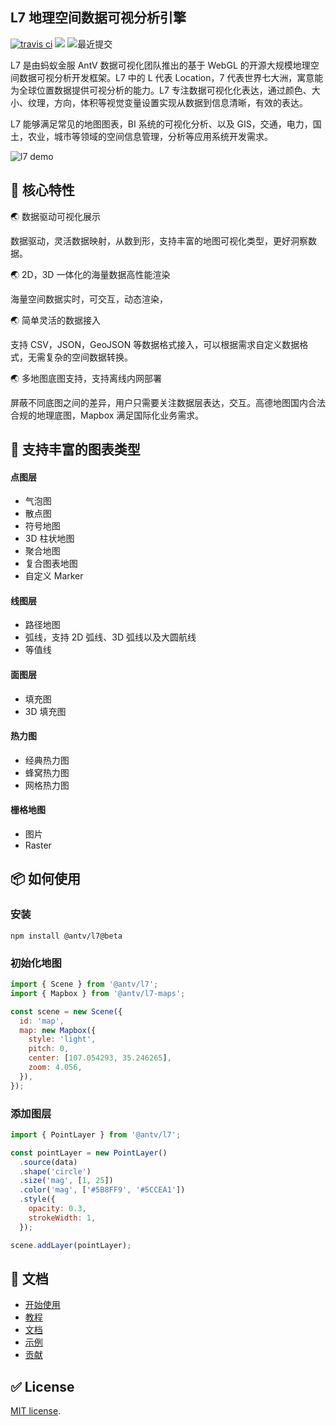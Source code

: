 ## L7 地理空间数据可视分析引擎

[![travis ci](https://travis-ci.com/antvis/L7.svg?branch=master)](https://travis-ci.com/antvis/L7) [![](https://flat.badgen.net/npm/v/@antv/l7?icon=npm)](https://www.npmjs.com/package/@antv/l7) ![最近提交](https://badgen.net/github/last-commit/antvis/L7)

L7 是由蚂蚁金服 AntV 数据可视化团队推出的基于 WebGL 的开源大规模地理空间数据可视分析开发框架。L7 中的 L 代表 Location，7 代表世界七大洲，寓意能为全球位置数据提供可视分析的能力。L7 专注数据可视化化表达，通过颜色、大小、纹理，方向，体积等视觉变量设置实现从数据到信息清晰，有效的表达。

L7 能够满足常见的地图图表，BI 系统的可视化分析、以及 GIS，交通，电力，国土，农业，城市等领域的空间信息管理，分析等应用系统开发需求。


![l7 demo](https://gw.alipayobjects.com/mdn/rms_855bab/afts/img/A*DACBQYunl7IAAAAAAAAAAABkARQnAQ)

## 🌟 核心特性

🌏 数据驱动可视化展示

数据驱动，灵活数据映射，从数到形，支持丰富的地图可视化类型，更好洞察数据。

🌏 2D，3D 一体化的海量数据高性能渲染

海量空间数据实时，可交互，动态渲染，

🌏 简单灵活的数据接入

支持 CSV，JSON，GeoJSON 等数据格式接入，可以根据需求自定义数据格式，无需复杂的空间数据转换。

🌏 多地图底图支持，支持离线内网部署

屏蔽不同底图之间的差异，用户只需要关注数据层表达，交互。高德地图国内合法合规的地理底图，Mapbox 满足国际化业务需求。

## 🌈 支持丰富的图表类型

#### 点图层

- 气泡图
- 散点图
- 符号地图
- 3D 柱状地图
- 聚合地图
- 复合图表地图
- 自定义 Marker

#### 线图层

- 路径地图
- 弧线，支持 2D 弧线、3D 弧线以及大圆航线
- 等值线

#### 面图层

- 填充图
- 3D 填充图

#### 热力图

- 经典热力图
- 蜂窝热力图
- 网格热力图

#### 栅格地图

- 图片
- Raster

## 📦 如何使用

### 安装

```
npm install @antv/l7@beta

```

### 初始化地图

```javascript
import { Scene } from '@antv/l7';
import { Mapbox } from '@antv/l7-maps';

const scene = new Scene({
  id: 'map',
  map: new Mapbox({
    style: 'light',
    pitch: 0,
    center: [107.054293, 35.246265],
    zoom: 4.056,
  }),
});
```

### 添加图层

```javascript
import { PointLayer } from '@antv/l7';

const pointLayer = new PointLayer()
  .source(data)
  .shape('circle')
  .size('mag', [1, 25])
  .color('mag', ['#5B8FF9', '#5CCEA1'])
  .style({
    opacity: 0.3,
    strokeWidth: 1,
  });

scene.addLayer(pointLayer);
```

## :memo: 文档

- [开始使用](https://l7.antv.vision/en/docs/api/l7)
- [教程](https://l7.antv.vision/en/docs/tutorial/quickstart)
- [文档](https://l7.antv.vision/en/docs/api/l7)
- [示例](https://l7.antv.vision/en/examples/gallery/basic)
- [贡献](./.github/CONTRIBUTING.md)

## ✅ License

[MIT license](./LICENSE).
